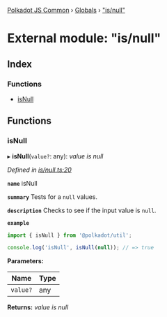 [Polkadot JS Common](../README.md) › [Globals](../globals.md) › ["is/null"](_is_null_.md)

# External module: "is/null"

## Index

### Functions

* [isNull](_is_null_.md#isnull)

## Functions

###  isNull

▸ **isNull**(`value?`: any): *value is null*

*Defined in [is/null.ts:20](https://github.com/polkadot-js/common/blob/69279f1b/packages/util/src/is/null.ts#L20)*

**`name`** isNull

**`summary`** Tests for a `null` values.

**`description`** 
Checks to see if the input value is `null`.

**`example`** 
<BR>

```javascript
import { isNull } from '@polkadot/util';

console.log('isNull', isNull(null)); // => true
```

**Parameters:**

Name | Type |
------ | ------ |
`value?` | any |

**Returns:** *value is null*
